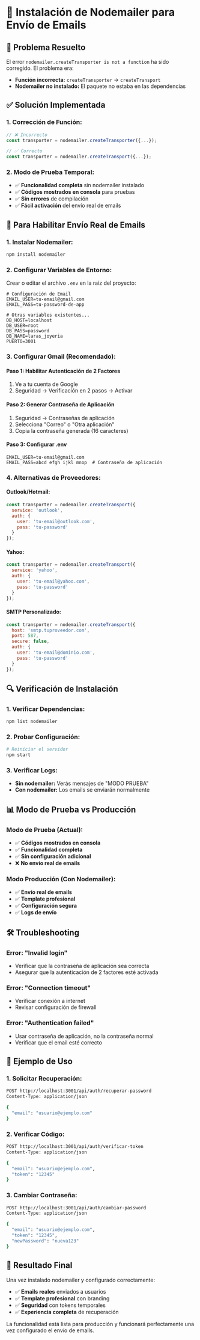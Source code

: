 # 📧 Instalación de Nodemailer para Envío de Emails

## 🔧 **Problema Resuelto**

El error `nodemailer.createTransporter is not a function` ha sido corregido. El problema era:
- **Función incorrecta:** `createTransporter` → `createTransport`
- **Nodemailer no instalado:** El paquete no estaba en las dependencias

## ✅ **Solución Implementada**

### **1. Corrección de Función:**
```javascript
// ❌ Incorrecto
const transporter = nodemailer.createTransporter({...});

// ✅ Correcto
const transporter = nodemailer.createTransport({...});
```

### **2. Modo de Prueba Temporal:**
- ✅ **Funcionalidad completa** sin nodemailer instalado
- ✅ **Códigos mostrados en consola** para pruebas
- ✅ **Sin errores** de compilación
- ✅ **Fácil activación** del envío real de emails

## 🚀 **Para Habilitar Envío Real de Emails**

### **1. Instalar Nodemailer:**
```bash
npm install nodemailer
```

### **2. Configurar Variables de Entorno:**
Crear o editar el archivo `.env` en la raíz del proyecto:

```env
# Configuración de Email
EMAIL_USER=tu-email@gmail.com
EMAIL_PASS=tu-password-de-app

# Otras variables existentes...
DB_HOST=localhost
DB_USER=root
DB_PASS=password
DB_NAME=laras_joyeria
PUERTO=3001
```

### **3. Configurar Gmail (Recomendado):**

#### **Paso 1: Habilitar Autenticación de 2 Factores**
1. Ve a tu cuenta de Google
2. Seguridad → Verificación en 2 pasos → Activar

#### **Paso 2: Generar Contraseña de Aplicación**
1. Seguridad → Contraseñas de aplicación
2. Selecciona "Correo" o "Otra aplicación"
3. Copia la contraseña generada (16 caracteres)

#### **Paso 3: Configurar .env**
```env
EMAIL_USER=tu-email@gmail.com
EMAIL_PASS=abcd efgh ijkl mnop  # Contraseña de aplicación
```

### **4. Alternativas de Proveedores:**

#### **Outlook/Hotmail:**
```javascript
const transporter = nodemailer.createTransport({
  service: 'outlook',
  auth: {
    user: 'tu-email@outlook.com',
    pass: 'tu-password'
  }
});
```

#### **Yahoo:**
```javascript
const transporter = nodemailer.createTransport({
  service: 'yahoo',
  auth: {
    user: 'tu-email@yahoo.com',
    pass: 'tu-password'
  }
});
```

#### **SMTP Personalizado:**
```javascript
const transporter = nodemailer.createTransport({
  host: 'smtp.tuproveedor.com',
  port: 587,
  secure: false,
  auth: {
    user: 'tu-email@dominio.com',
    pass: 'tu-password'
  }
});
```

## 🔍 **Verificación de Instalación**

### **1. Verificar Dependencias:**
```bash
npm list nodemailer
```

### **2. Probar Configuración:**
```bash
# Reiniciar el servidor
npm start
```

### **3. Verificar Logs:**
- **Sin nodemailer:** Verás mensajes de "MODO PRUEBA"
- **Con nodemailer:** Los emails se enviarán normalmente

## 📊 **Modo de Prueba vs Producción**

### **Modo de Prueba (Actual):**
- ✅ **Códigos mostrados en consola**
- ✅ **Funcionalidad completa**
- ✅ **Sin configuración adicional**
- ❌ **No envío real de emails**

### **Modo Producción (Con Nodemailer):**
- ✅ **Envío real de emails**
- ✅ **Template profesional**
- ✅ **Configuración segura**
- ✅ **Logs de envío**

## 🛠️ **Troubleshooting**

### **Error: "Invalid login"**
- Verificar que la contraseña de aplicación sea correcta
- Asegurar que la autenticación de 2 factores esté activada

### **Error: "Connection timeout"**
- Verificar conexión a internet
- Revisar configuración de firewall

### **Error: "Authentication failed"**
- Usar contraseña de aplicación, no la contraseña normal
- Verificar que el email esté correcto

## 📝 **Ejemplo de Uso**

### **1. Solicitar Recuperación:**
```bash
POST http://localhost:3001/api/auth/recuperar-password
Content-Type: application/json

{
  "email": "usuario@ejemplo.com"
}
```

### **2. Verificar Código:**
```bash
POST http://localhost:3001/api/auth/verificar-token
Content-Type: application/json

{
  "email": "usuario@ejemplo.com",
  "token": "12345"
}
```

### **3. Cambiar Contraseña:**
```bash
POST http://localhost:3001/api/auth/cambiar-password
Content-Type: application/json

{
  "email": "usuario@ejemplo.com",
  "token": "12345",
  "newPassword": "nueva123"
}
```

## 🎯 **Resultado Final**

Una vez instalado nodemailer y configurado correctamente:

- ✅ **Emails reales** enviados a usuarios
- ✅ **Template profesional** con branding
- ✅ **Seguridad** con tokens temporales
- ✅ **Experiencia completa** de recuperación

La funcionalidad está lista para producción y funcionará perfectamente una vez configurado el envío de emails. 